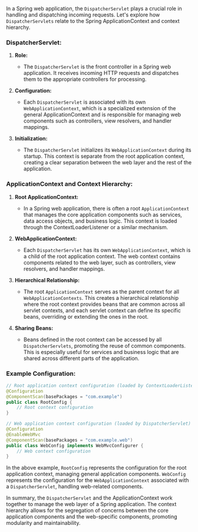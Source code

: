 In a Spring web application, the `DispatcherServlet` plays a crucial role in handling and dispatching incoming requests. Let's explore how `DispatcherServlets` relate to the Spring ApplicationContext and context hierarchy.

### DispatcherServlet:

1. **Role:**
   - The `DispatcherServlet` is the front controller in a Spring web application. It receives incoming HTTP requests and dispatches them to the appropriate controllers for processing.

2. **Configuration:**
   - Each `DispatcherServlet` is associated with its own `WebApplicationContext`, which is a specialized extension of the general ApplicationContext and is responsible for managing web components such as controllers, view resolvers, and handler mappings.

3. **Initialization:**
   - The `DispatcherServlet` initializes its `WebApplicationContext` during its startup. This context is separate from the root application context, creating a clear separation between the web layer and the rest of the application.

### ApplicationContext and Context Hierarchy:

1. **Root ApplicationContext:**
   - In a Spring web application, there is often a root `ApplicationContext` that manages the core application components such as services, data access objects, and business logic. This context is loaded through the ContextLoaderListener or a similar mechanism.

2. **WebApplicationContext:**
   - Each `DispatcherServlet` has its own `WebApplicationContext`, which is a child of the root application context. The web context contains components related to the web layer, such as controllers, view resolvers, and handler mappings.

3. **Hierarchical Relationship:**
   - The root `ApplicationContext` serves as the parent context for all `WebApplicationContexts`. This creates a hierarchical relationship where the root context provides beans that are common across all servlet contexts, and each servlet context can define its specific beans, overriding or extending the ones in the root.

4. **Sharing Beans:**
   - Beans defined in the root context can be accessed by all `DispatcherServlets`, promoting the reuse of common components. This is especially useful for services and business logic that are shared across different parts of the application.

### Example Configuration:

```java
// Root application context configuration (loaded by ContextLoaderListener)
@Configuration
@ComponentScan(basePackages = "com.example")
public class RootConfig {
    // Root context configuration
}

// Web application context configuration (loaded by DispatcherServlet)
@Configuration
@EnableWebMvc
@ComponentScan(basePackages = "com.example.web")
public class WebConfig implements WebMvcConfigurer {
    // Web context configuration
}
```

In the above example, `RootConfig` represents the configuration for the root application context, managing general application components. `WebConfig` represents the configuration for the `WebApplicationContext` associated with a `DispatcherServlet`, handling web-related components.

In summary, the `DispatcherServlet` and the ApplicationContext work together to manage the web layer of a Spring application. The context hierarchy allows for the segregation of concerns between the core application components and the web-specific components, promoting modularity and maintainability.